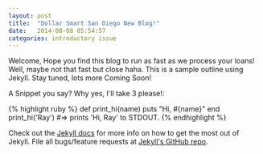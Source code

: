 ```yaml
---
layout: post
title:  "Dollar Smart San Diego New Blog!"
date:   2014-08-08 05:54:57
categories: introductory issue
---
```


Welcome, Hope you find this blog to run as fast as we process your loans! Well, maybe not that fast but close haha. This is a sample outline using Jekyll. Stay tuned, lots more Coming Soon!

A Snippet you say? Why yes, I'll take 3 please!:

{% highlight ruby %}
def print_hi(name)
  puts "Hi, #{name}"
end
print_hi('Ray')
#=> prints 'Hi, Ray' to STDOUT.
{% endhighlight %}

Check out the [Jekyll docs][jekyll] for more info on how to get the most out of Jekyll. File all bugs/feature requests at [Jekyll's GitHub repo][jekyll-gh].

[jekyll-gh]: https://github.com/jekyll/jekyll
[jekyll]:    http://jekyllrb.com
